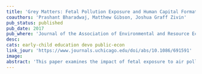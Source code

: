 ```yaml
---
title: 'Grey Matters: Fetal Pollution Exposure and Human Capital Formation'
coauthors: 'Prashant Bharadwaj, Matthew Gibson, Joshua Graff Zivin'
pub_status: published
pub_date: 2017
pub_where: 'Journal of the Association of Environmental and Resource Economists 4, no. 2 (June 2017): 505-542'
desc:
cats: early-child education devo public-econ
link_jour: 'https://www.journals.uchicago.edu/doi/abs/10.1086/691591'
image:
abstract: 'This paper examines the impact of fetal exposure to air pollution on fourth-grade test scores in Santiago, Chile. We rely on comparisons across siblings which address concerns about locational sorting (for nonmovers) and all other time-invariant family characteristics that can lead to endogenous exposure to poor environmental quality. We also exploit data on air quality alerts to help address concerns related to short-run time-varying avoidance behavior, which has been shown to be important in a number of other contexts. We find a strong negative effect from fetal exposure to carbon monoxide (CO) and correlated pollutants (like PM10) on math and language skills measured in fourth grade. These effects are economically significant, and our back-of-the-envelope calculations suggest that the 50% reduction in CO in Santiago between 1990 and 2005 increased lifetime earnings by approximately US$100 million per birth cohort.'
---
```

